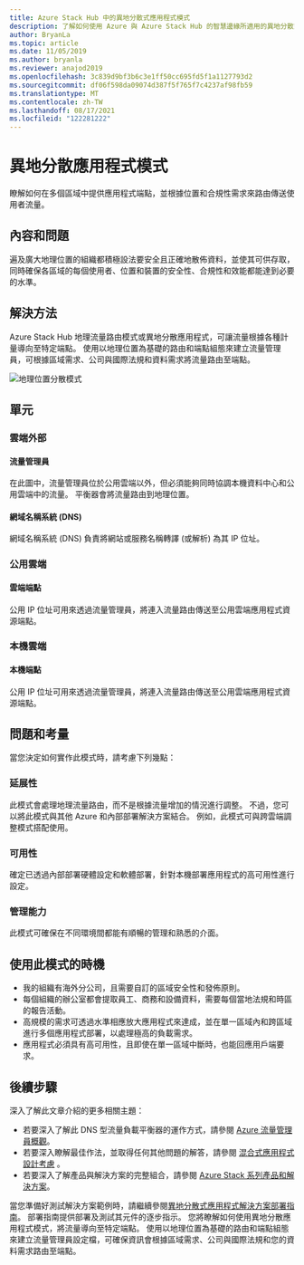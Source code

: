 ```yaml
---
title: Azure Stack Hub 中的異地分散式應用程式模式
description: 了解如何使用 Azure 與 Azure Stack Hub 的智慧邊緣所適用的異地分散式應用程式模式。
author: BryanLa
ms.topic: article
ms.date: 11/05/2019
ms.author: bryanla
ms.reviewer: anajod2019
ms.openlocfilehash: 3c839d9bf3b6c3e1ff50cc695fd5f1a1127793d2
ms.sourcegitcommit: df06f598da09074d387f5f765f7c4237af98fb59
ms.translationtype: MT
ms.contentlocale: zh-TW
ms.lasthandoff: 08/17/2021
ms.locfileid: "122281222"
---
```

# <a name="geo-distributed-app-pattern"></a>異地分散應用程式模式

瞭解如何在多個區域中提供應用程式端點，並根據位置和合規性需求來路由傳送使用者流量。

## <a name="context-and-problem"></a>內容和問題

遍及廣大地理位置的組織都積極設法要安全且正確地散佈資料，並使其可供存取，同時確保各區域的每個使用者、位置和裝置的安全性、合規性和效能都能達到必要的水準。

## <a name="solution"></a>解決方法

Azure Stack Hub 地理流量路由模式或異地分散應用程式，可讓流量根據各種計量導向至特定端點。 使用以地理位置為基礎的路由和端點組態來建立流量管理員，可根據區域需求、公司與國際法規和資料需求將流量路由至端點。

![地理位置分散模式](media/pattern-geo-distributed/geo-distribution.png)

## <a name="components"></a>單元

### <a name="outside-the-cloud"></a>雲端外部

#### <a name="traffic-manager"></a>流量管理員

在此圖中，流量管理員位於公用雲端以外，但必須能夠同時協調本機資料中心和公用雲端中的流量。 平衡器會將流量路由到地理位置。

#### <a name="domain-name-system-dns"></a>網域名稱系統 (DNS)

網域名稱系統 (DNS) 負責將網站或服務名稱轉譯 (或解析) 為其 IP 位址。

### <a name="public-cloud"></a>公用雲端

#### <a name="cloud-endpoint"></a>雲端端點

公用 IP 位址可用來透過流量管理員，將連入流量路由傳送至公用雲端應用程式資源端點。  

### <a name="local-clouds"></a>本機雲端

#### <a name="local-endpoint"></a>本機端點

公用 IP 位址可用來透過流量管理員，將連入流量路由傳送至公用雲端應用程式資源端點。

## <a name="issues-and-considerations"></a>問題和考量

當您決定如何實作此模式時，請考慮下列幾點：

### <a name="scalability"></a>延展性

此模式會處理地理流量路由，而不是根據流量增加的情況進行調整。 不過，您可以將此模式與其他 Azure 和內部部署解決方案結合。 例如，此模式可與跨雲端調整模式搭配使用。

### <a name="availability"></a>可用性

確定已透過內部部署硬體設定和軟體部署，針對本機部署應用程式的高可用性進行設定。

### <a name="manageability"></a>管理能力

此模式可確保在不同環境間都能有順暢的管理和熟悉的介面。

## <a name="when-to-use-this-pattern"></a>使用此模式的時機

- 我的組織有海外分公司，且需要自訂的區域安全性和發佈原則。
- 每個組織的辦公室都會提取員工、商務和設備資料，需要每個當地法規和時區的報告活動。
- 高規模的需求可透過水準相應放大應用程式來達成，並在單一區域內和跨區域進行多個應用程式部署，以處理極高的負載需求。
- 應用程式必須具有高可用性，且即使在單一區域中斷時，也能回應用戶端要求。

## <a name="next-steps"></a>後續步驟

深入了解此文章介紹的更多相關主題：

- 若要深入了解此 DNS 型流量負載平衡器的運作方式，請參閱 [Azure 流量管理員概觀](/azure/traffic-manager/traffic-manager-overview)。
- 若要深入瞭解最佳作法，並取得任何其他問題的解答，請參閱 [混合式應用程式設計考慮](overview-app-design-considerations.md) 。
- 若要深入了解產品與解決方案的完整組合，請參閱 [Azure Stack 系列產品和解決方案](/azure-stack)。

當您準備好測試解決方案範例時，請繼續參閱[異地分散式應用程式解決方案部署指南](/azure/architecture/hybrid/deployments/solution-deployment-guide-geo-distributed)。 部署指南提供部署及測試其元件的逐步指示。 您將瞭解如何使用異地分散應用程式模式，將流量導向至特定端點。 使用以地理位置為基礎的路由和端點組態來建立流量管理員設定檔，可確保資訊會根據區域需求、公司與國際法規和您的資料需求路由至端點。